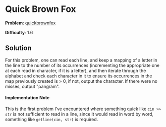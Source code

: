 # Quick Brown Fox

**Problem**: [quickbrownfox](https://open.kattis.com/problems/quickbrownfox)

**Difficulty**: 1.6

## Solution

For this problem, one can read each line, and keep a mapping of a letter in the line to the number of its occurrences (incrementing the appropriate one at each read in character, if it is a letter), and then iterate through the alphabet and check each character in it to ensure its occurrences in the map previously created is > 0, if not, output the character. If there were no misses, output "pangram".

#### Implementation Note

This is the first problem I've encountered where something quick like ``cin >> str`` is not sufficient to read in a line, since it would read in word by word, something like ``getline(cin, str)`` is required.
